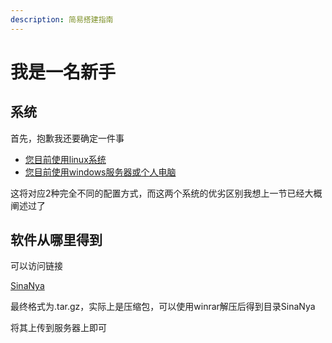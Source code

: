 ```yaml
---
description: 简易搭建指南
---
```


# 我是一名新手

## 系统

首先，抱歉我还要确定一件事

* [您目前使用linux系统](https://app.gitbook.com/@sitcnya/s/sinanya/~/edit/drafts/-LhfFvTZUZ8VIK2Psprs/wo-shi-yi-ming-xin-shou-wo-shi-yong-linux-fu-wu-qi)
* [您目前使用windows服务器或个人电脑](https://app.gitbook.com/@sitcnya/s/sinanya/~/edit/drafts/-LhfFvTZUZ8VIK2Psprs/wo-shi-yi-ming-xin-shou-wo-shi-yong-windows-fu-wu-qi-huo-ge-ren-dian-nao)

这将对应2种完全不同的配置方式，而这两个系统的优劣区别我想上一节已经大概阐述过了

## 软件从哪里得到

可以访问链接

[SinaNya](https://github.com/sitanya/SinaNya/releases)

最终格式为.tar.gz，实际上是压缩包，可以使用winrar解压后得到目录SinaNya

将其上传到服务器上即可

